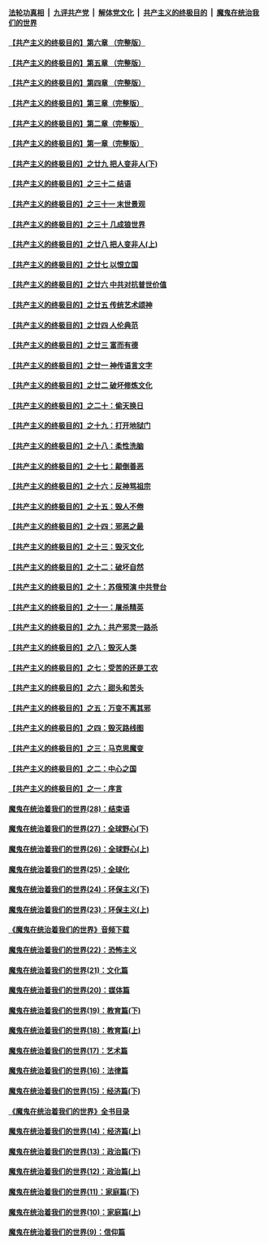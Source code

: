 ####  [法轮功真相](../../../../basic/blob/master/README.md?t=05020801) &nbsp;|&nbsp; [九评共产党](../../../../9ping.md/blob/master/README.md?t=05020801) &nbsp;|&nbsp; [解体党文化](../../../../jtdwh.md/blob/master/README.md?t=05020801)  &nbsp;|&nbsp; [共产主义的终极目的](../../../../gczydzjmd.md/blob/master/README.md?t=05020801) &nbsp;|&nbsp; [魔鬼在统治我们的世界](../../../../mgztzwmdsj.md/blob/master/README.md?t=05020801) 

#### [【共产主义的终极目的】第六章 （完整版）](../pages/nsc422/n11428913.md?t=05020801) 

#### [【共产主义的终极目的】第五章 （完整版）](../pages/nsc422/n11428912.md?t=05020801) 

#### [【共产主义的终极目的】第四章 （完整版）](../pages/nsc422/n11428907.md?t=05020801) 

#### [【共产主义的终极目的】第三章（完整版）](../pages/nsc422/n11428848.md?t=05020801) 

#### [【共产主义的终极目的】第二章（完整版）](../pages/nsc422/n11428831.md?t=05020801) 

#### [【共产主义的终极目的】第一章（完整版）](../pages/nsc422/n11417651.md?t=05020801) 

#### [【共产主义的终极目的】之廿九 把人变非人(下)](../pages/nsc422/n11344140.md?t=05020801) 

#### [【共产主义的终极目的】之三十二 结语](../pages/nsc422/n11360535.md?t=05020801) 

#### [【共产主义的终极目的】之三十一 末世景观](../pages/nsc422/n11351129.md?t=05020801) 

#### [【共产主义的终极目的】之三十 几成狼世界](../pages/nsc422/n11348280.md?t=05020801) 

#### [【共产主义的终极目的】之廿八 把人变非人(上)](../pages/nsc422/n11340492.md?t=05020801) 

#### [【共产主义的终极目的】之廿七 以恨立国](../pages/nsc422/n11336944.md?t=05020801) 

#### [【共产主义的终极目的】之廿六 中共对抗普世价值](../pages/nsc422/n11324785.md?t=05020801) 

#### [【共产主义的终极目的】之廿五 传统艺术颂神](../pages/nsc422/n11296396.md?t=05020801) 

#### [【共产主义的终极目的】之廿四 人伦典范](../pages/nsc422/n11296397.md?t=05020801) 

#### [【共产主义的终极目的】之廿三 富而有德](../pages/nsc422/n11283598.md?t=05020801) 

#### [【共产主义的终极目的】之廿一 神传语言文字](../pages/nsc422/n11263265.md?t=05020801) 

#### [【共产主义的终极目的】之廿二 破坏修炼文化](../pages/nsc422/n11245728.md?t=05020801) 

#### [【共产主义的终极目的】之二十：偷天换日](../pages/nsc422/n11238846.md?t=05020801) 

#### [【共产主义的终极目的】之十九：打开地狱门](../pages/nsc422/n11206376.md?t=05020801) 

#### [【共产主义的终极目的】之十八：柔性洗脑](../pages/nsc422/n11199994.md?t=05020801) 

#### [【共产主义的终极目的】之十七：颠倒善恶](../pages/nsc422/n11179782.md?t=05020801) 

#### [【共产主义的终极目的】之十六：反神骂祖宗](../pages/nsc422/n11166798.md?t=05020801) 

#### [【共产主义的终极目的】之十五：毁人不倦](../pages/nsc422/n11166792.md?t=05020801) 

#### [【共产主义的终极目的】之十四：邪恶之最](../pages/nsc422/n11150249.md?t=05020801) 

#### [【共产主义的终极目的】之十三：毁灭文化](../pages/nsc422/n11135227.md?t=05020801) 

#### [【共产主义的终极目的】之十二：破坏自然](../pages/nsc422/n11135214.md?t=05020801) 

#### [【共产主义的终极目的】之十：苏俄预演 中共登台](../pages/nsc422/n11118424.md?t=05020801) 

#### [【共产主义的终极目的】之十一：屠杀精英](../pages/nsc422/n11118442.md?t=05020801) 

#### [【共产主义的终极目的】之九：共产邪灵一路杀](../pages/nsc422/n11114139.md?t=05020801) 

#### [【共产主义的终极目的】之八：毁灭人类](../pages/nsc422/n11108503.md?t=05020801) 

#### [【共产主义的终极目的】之七：受苦的还是工农](../pages/nsc422/n11101809.md?t=05020801) 

#### [【共产主义的终极目的】之六：甜头和苦头](../pages/nsc422/n11096971.md?t=05020801) 

#### [【共产主义的终极目的】之五：万变不离其邪](../pages/nsc422/n11091285.md?t=05020801) 

#### [【共产主义的终极目的】之四：毁灭路线图](../pages/nsc422/n11086284.md?t=05020801) 

#### [【共产主义的终极目的】之三：马克思魔变](../pages/nsc422/n11061941.md?t=05020801) 

#### [【共产主义的终极目的】之二：中心之国](../pages/nsc422/n11047728.md?t=05020801) 

#### [【共产主义的终极目的】之一：序言](../pages/nsc422/n11086077.md?t=05020801) 

#### [魔鬼在统治着我们的世界(28)：结束语](../pages/nsc422/n10936246.md?t=05020801) 

#### [魔鬼在统治着我们的世界(27)：全球野心(下)](../pages/nsc422/n10928319.md?t=05020801) 

#### [魔鬼在统治着我们的世界(26)：全球野心(上)](../pages/nsc422/n10900318.md?t=05020801) 

#### [魔鬼在统治着我们的世界(25)：全球化](../pages/nsc422/n10788205.md?t=05020801) 

#### [魔鬼在统治着我们的世界(24)：环保主义(下)](../pages/nsc422/n10695307.md?t=05020801) 

#### [魔鬼在统治着我们的世界(23)：环保主义(上)](../pages/nsc422/n10688613.md?t=05020801) 

#### [《魔鬼在统治着我们的世界》音频下载](../pages/nsc422/n10635553.md?t=05020801) 

#### [魔鬼在统治着我们的世界(22)：恐怖主义](../pages/nsc422/n10614727.md?t=05020801) 

#### [魔鬼在统治着我们的世界(21)：文化篇](../pages/nsc422/n10597706.md?t=05020801) 

#### [魔鬼在统治着我们的世界(20)：媒体篇](../pages/nsc422/n10586579.md?t=05020801) 

#### [魔鬼在统治着我们的世界(19)：教育篇(下)](../pages/nsc422/n10564808.md?t=05020801) 

#### [魔鬼在统治着我们的世界(18)：教育篇(上)](../pages/nsc422/n10526970.md?t=05020801) 

#### [魔鬼在统治着我们的世界(17)：艺术篇](../pages/nsc422/n10499093.md?t=05020801) 

#### [魔鬼在统治着我们的世界(16)：法律篇](../pages/nsc422/n10485969.md?t=05020801) 

#### [魔鬼在统治着我们的世界(15)：经济篇(下)](../pages/nsc422/n10469975.md?t=05020801) 

#### [《魔鬼在统治着我们的世界》全书目录](../pages/nsc422/n10464261.md?t=05020801) 

#### [魔鬼在统治着我们的世界(14)：经济篇(上)](../pages/nsc422/n10457370.md?t=05020801) 

#### [魔鬼在统治着我们的世界(13)：政治篇(下)](../pages/nsc422/n10448270.md?t=05020801) 

#### [魔鬼在统治着我们的世界(12)：政治篇(上)](../pages/nsc422/n10444576.md?t=05020801) 

#### [魔鬼在统治着我们的世界(11)：家庭篇(下)](../pages/nsc422/n10440961.md?t=05020801) 

#### [魔鬼在统治着我们的世界(10)：家庭篇(上)](../pages/nsc422/n10435448.md?t=05020801) 

#### [魔鬼在统治着我们的世界(9)：信仰篇](../pages/nsc422/n10432159.md?t=05020801) 

